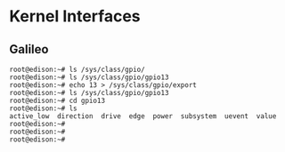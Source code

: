 Kernel Interfaces
==

## Galileo

    root@edison:~# ls /sys/class/gpio/
    root@edison:~# ls /sys/class/gpio/gpio13
    root@edison:~# echo 13 > /sys/class/gpio/export
    root@edison:~# ls /sys/class/gpio/gpio13
    root@edison:~# cd gpio13
    root@edison:~# ls
    active_low  direction  drive  edge  power  subsystem  uevent  value
    root@edison:~# 
    root@edison:~# 
    root@edison:~# 